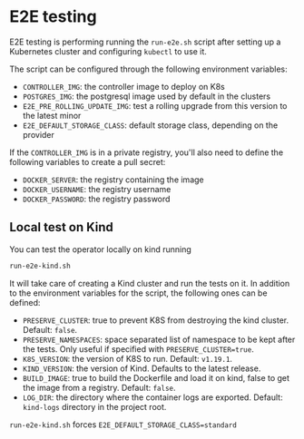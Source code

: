 # E2E testing

E2E testing is performing running the `run-e2e.sh` script after setting
up a Kubernetes cluster and configuring `kubectl` to use it.

The script can be configured through the following environment variables:

* `CONTROLLER_IMG`: the controller image to deploy on K8s
* `POSTGRES_IMG`: the postgresql image used by default in the clusters
* `E2E_PRE_ROLLING_UPDATE_IMG`: test a rolling upgrade from this version to the
     latest minor
* `E2E_DEFAULT_STORAGE_CLASS`: default storage class, depending on the provider

If the `CONTROLLER_IMG` is in a private registry, you'll also need to define
the following variables to create a pull secret:

* `DOCKER_SERVER`: the registry containing the image
* `DOCKER_USERNAME`: the registry username
* `DOCKER_PASSWORD`: the registry password

## Local test on Kind

You can test the operator locally on kind running

``` bash
run-e2e-kind.sh
```

It will take care of creating a Kind cluster and run the tests on it.
In addition to the environment variables for the script,
the following ones can be defined:

* `PRESERVE_CLUSTER`: true to prevent K8S from destroying the kind cluster.
    Default: `false`.
* `PRESERVE_NAMESPACES`: space separated list of namespace to be kept after
  the tests. Only useful if specified with `PRESERVE_CLUSTER=true`.
* `K8S_VERSION`: the version of K8S to run. Default: `v1.19.1`.
* `KIND_VERSION`: the version of Kind. Defaults to the latest release.
* `BUILD_IMAGE`: true to build the Dockerfile and load it on kind,
    false to get the image from a registry. Default: `false`.
* `LOG_DIR`: the directory where the container logs are exported. Default:
    `kind-logs` directory in the project root.

`run-e2e-kind.sh` forces `E2E_DEFAULT_STORAGE_CLASS=standard`
